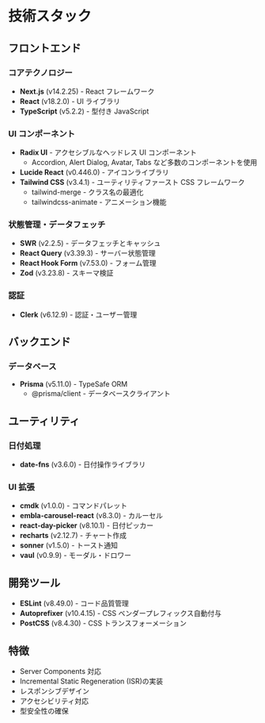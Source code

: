 # 技術スタック

## フロントエンド

### コアテクノロジー

- **Next.js** (v14.2.25) - React フレームワーク
- **React** (v18.2.0) - UI ライブラリ
- **TypeScript** (v5.2.2) - 型付き JavaScript

### UI コンポーネント

- **Radix UI** - アクセシブルなヘッドレス UI コンポーネント
  - Accordion, Alert Dialog, Avatar, Tabs など多数のコンポーネントを使用
- **Lucide React** (v0.446.0) - アイコンライブラリ
- **Tailwind CSS** (v3.4.1) - ユーティリティファースト CSS フレームワーク
  - tailwind-merge - クラス名の最適化
  - tailwindcss-animate - アニメーション機能

### 状態管理・データフェッチ

- **SWR** (v2.2.5) - データフェッチとキャッシュ
- **React Query** (v3.39.3) - サーバー状態管理
- **React Hook Form** (v7.53.0) - フォーム管理
- **Zod** (v3.23.8) - スキーマ検証

### 認証

- **Clerk** (v6.12.9) - 認証・ユーザー管理

## バックエンド

### データベース

- **Prisma** (v5.11.0) - TypeSafe ORM
  - @prisma/client - データベースクライアント

## ユーティリティ

### 日付処理

- **date-fns** (v3.6.0) - 日付操作ライブラリ

### UI 拡張

- **cmdk** (v1.0.0) - コマンドパレット
- **embla-carousel-react** (v8.3.0) - カルーセル
- **react-day-picker** (v8.10.1) - 日付ピッカー
- **recharts** (v2.12.7) - チャート作成
- **sonner** (v1.5.0) - トースト通知
- **vaul** (v0.9.9) - モーダル・ドロワー

## 開発ツール

- **ESLint** (v8.49.0) - コード品質管理
- **Autoprefixer** (v10.4.15) - CSS ベンダープレフィックス自動付与
- **PostCSS** (v8.4.30) - CSS トランスフォーメーション

## 特徴

- Server Components 対応
- Incremental Static Regeneration (ISR)の実装
- レスポンシブデザイン
- アクセシビリティ対応
- 型安全性の確保
